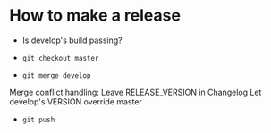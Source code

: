 # How to make a release

* Is develop's build passing?

* `git checkout master`

* `git merge develop`

Merge conflict handling:
Leave RELEASE_VERSION in Changelog
Let develop's VERSION override master


* `git push`
